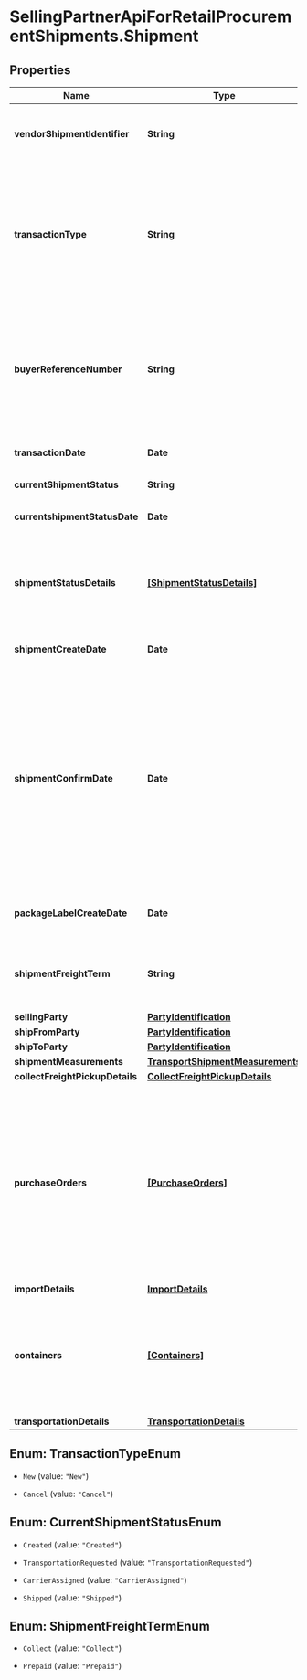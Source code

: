 # SellingPartnerApiForRetailProcurementShipments.Shipment

## Properties

Name | Type | Description | Notes
------------ | ------------- | ------------- | -------------
**vendorShipmentIdentifier** | **String** | Unique Transportation ID created by Vendor (Should not be used over the last 365 days). | 
**transactionType** | **String** | Indicates the type of  transportation request such as (New,Cancel,Confirm and PackageLabelRequest). Each transactiontype has a unique set of operation and there are corresponding details to be populated for each operation. | 
**buyerReferenceNumber** | **String** | The buyer Reference Number is a unique identifier generated by buyer for all Collect/WePay shipments when you submit a transportation request. This field is mandatory for Collect/WePay shipments. | [optional] 
**transactionDate** | **Date** | Date on which the transportation request was submitted. | 
**currentShipmentStatus** | **String** | Indicates the current shipment status. | [optional] 
**currentshipmentStatusDate** | **Date** | Date and time when the last status was updated. | [optional] 
**shipmentStatusDetails** | [**[ShipmentStatusDetails]**](ShipmentStatusDetails.md) | Indicates the list of current shipment status details and when the last update was received from carrier this is available on shipment Details response. | [optional] 
**shipmentCreateDate** | **Date** | The date and time of the shipment request created by vendor. | [optional] 
**shipmentConfirmDate** | **Date** | The date and time of the departure of the shipment from the vendor&#39;s location. Vendors are requested to send ASNs within 30 minutes of departure from their warehouse/distribution center or at least 6 hours prior to the appointment time at the Buyer destination warehouse, whichever is sooner. Shipped date mentioned in the shipment confirmation should not be in the future. | [optional] 
**packageLabelCreateDate** | **Date** | The date and time of the package label created for the shipment by buyer. | [optional] 
**shipmentFreightTerm** | **String** | Indicates if this transportation request is WePay/Collect or TheyPay/Prepaid. This is a mandatory information. | [optional] 
**sellingParty** | [**PartyIdentification**](PartyIdentification.md) |  | 
**shipFromParty** | [**PartyIdentification**](PartyIdentification.md) |  | 
**shipToParty** | [**PartyIdentification**](PartyIdentification.md) |  | 
**shipmentMeasurements** | [**TransportShipmentMeasurements**](TransportShipmentMeasurements.md) |  | [optional] 
**collectFreightPickupDetails** | [**CollectFreightPickupDetails**](CollectFreightPickupDetails.md) |  | [optional] 
**purchaseOrders** | [**[PurchaseOrders]**](PurchaseOrders.md) | Indicates the purchase orders involved for the transportation request. This group is an array create 1 for each PO and list their corresponding items. This information is used for deciding the route,truck allocation and storage efficiently. This is a mandatory information for Buyer performing transportation from vendor warehouse (WePay/Collect) | [optional] 
**importDetails** | [**ImportDetails**](ImportDetails.md) |  | [optional] 
**containers** | [**[Containers]**](Containers.md) | A list of the items in this transportation and their associated inner container details. If any of the item detail fields are common at a carton or a pallet level, provide them at the corresponding carton or pallet level. | [optional] 
**transportationDetails** | [**TransportationDetails**](TransportationDetails.md) |  | [optional] 



## Enum: TransactionTypeEnum


* `New` (value: `"New"`)

* `Cancel` (value: `"Cancel"`)





## Enum: CurrentShipmentStatusEnum


* `Created` (value: `"Created"`)

* `TransportationRequested` (value: `"TransportationRequested"`)

* `CarrierAssigned` (value: `"CarrierAssigned"`)

* `Shipped` (value: `"Shipped"`)





## Enum: ShipmentFreightTermEnum


* `Collect` (value: `"Collect"`)

* `Prepaid` (value: `"Prepaid"`)





